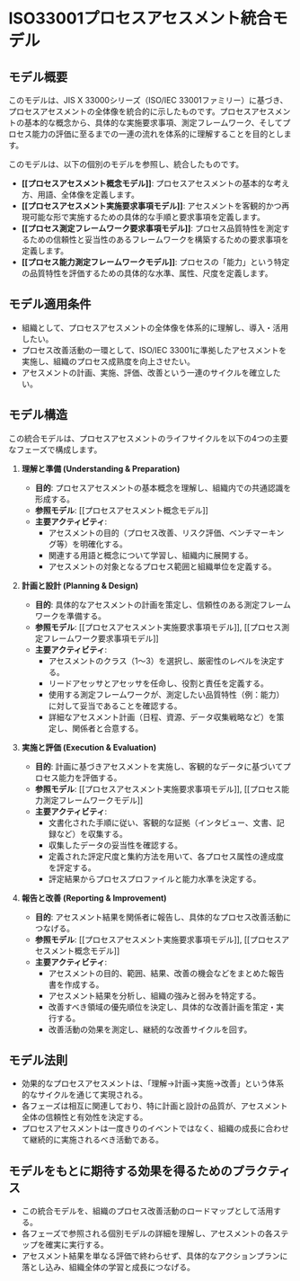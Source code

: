 # ISO33001プロセスアセスメント統合モデル

## モデル概要
このモデルは、JIS X 33000シリーズ（ISO/IEC 33001ファミリー）に基づき、プロセスアセスメントの全体像を統合的に示したものです。プロセスアセスメントの基本的な概念から、具体的な実施要求事項、測定フレームワーク、そしてプロセス能力の評価に至るまでの一連の流れを体系的に理解することを目的とします。

このモデルは、以下の個別のモデルを参照し、統合したものです。

- **[[プロセスアセスメント概念モデル]]**: プロセスアセスメントの基本的な考え方、用語、全体像を定義します。
- **[[プロセスアセスメント実施要求事項モデル]]**: アセスメントを客観的かつ再現可能な形で実施するための具体的な手順と要求事項を定義します。
- **[[プロセス測定フレームワーク要求事項モデル]]**: プロセス品質特性を測定するための信頼性と妥当性のあるフレームワークを構築するための要求事項を定義します。
- **[[プロセス能力測定フレームワークモデル]]**: プロセスの「能力」という特定の品質特性を評価するための具体的な水準、属性、尺度を定義します。

## モデル適用条件
- 組織として、プロセスアセスメントの全体像を体系的に理解し、導入・活用したい。
- プロセス改善活動の一環として、ISO/IEC 33001に準拠したアセスメントを実施し、組織のプロセス成熟度を向上させたい。
- アセスメントの計画、実施、評価、改善という一連のサイクルを確立したい。

## モデル構造
この統合モデルは、プロセスアセスメントのライフサイクルを以下の4つの主要なフェーズで構成します。

1.  **理解と準備 (Understanding & Preparation)**
    - **目的**: プロセスアセスメントの基本概念を理解し、組織内での共通認識を形成する。
    - **参照モデル**: [[プロセスアセスメント概念モデル]]
    - **主要アクティビティ**:
        - アセスメントの目的（プロセス改善、リスク評価、ベンチマーキング等）を明確化する。
        - 関連する用語と概念について学習し、組織内に展開する。
        - アセスメントの対象となるプロセス範囲と組織単位を定義する。

2.  **計画と設計 (Planning & Design)**
    - **目的**: 具体的なアセスメントの計画を策定し、信頼性のある測定フレームワークを準備する。
    - **参照モデル**: [[プロセスアセスメント実施要求事項モデル]], [[プロセス測定フレームワーク要求事項モデル]]
    - **主要アクティビティ**:
        - アセスメントのクラス（1〜3）を選択し、厳密性のレベルを決定する。
        - リードアセッサとアセッサを任命し、役割と責任を定義する。
        - 使用する測定フレームワークが、測定したい品質特性（例：能力）に対して妥当であることを確認する。
        - 詳細なアセスメント計画（日程、資源、データ収集戦略など）を策定し、関係者と合意する。

3.  **実施と評価 (Execution & Evaluation)**
    - **目的**: 計画に基づきアセスメントを実施し、客観的なデータに基づいてプロセス能力を評価する。
    - **参照モデル**: [[プロセスアセスメント実施要求事項モデル]], [[プロセス能力測定フレームワークモデル]]
    - **主要アクティビティ**:
        - 文書化された手順に従い、客観的な証拠（インタビュー、文書、記録など）を収集する。
        - 収集したデータの妥当性を確認する。
        - 定義された評定尺度と集約方法を用いて、各プロセス属性の達成度を評定する。
        - 評定結果からプロセスプロファイルと能力水準を決定する。

4.  **報告と改善 (Reporting & Improvement)**
    - **目的**: アセスメント結果を関係者に報告し、具体的なプロセス改善活動につなげる。
    - **参照モデル**: [[プロセスアセスメント実施要求事項モデル]], [[プロセスアセスメント概念モデル]]
    - **主要アクティビティ**:
        - アセスメントの目的、範囲、結果、改善の機会などをまとめた報告書を作成する。
        - アセスメント結果を分析し、組織の強みと弱みを特定する。
        - 改善すべき領域の優先順位を決定し、具体的な改善計画を策定・実行する。
        - 改善活動の効果を測定し、継続的な改善サイクルを回す。

## モデル法則
- 効果的なプロセスアセスメントは、「理解→計画→実施→改善」という体系的なサイクルを通じて実現される。
- 各フェーズは相互に関連しており、特に計画と設計の品質が、アセスメント全体の信頼性と有効性を決定する。
- プロセスアセスメントは一度きりのイベントではなく、組織の成長に合わせて継続的に実施されるべき活動である。

## モデルをもとに期待する効果を得るためのプラクティス
- この統合モデルを、組織のプロセス改善活動のロードマップとして活用する。
- 各フェーズで参照される個別モデルの詳細を理解し、アセスメントの各ステップを確実に実行する。
- アセスメント結果を単なる評価で終わらせず、具体的なアクションプランに落とし込み、組織全体の学習と成長につなげる。
